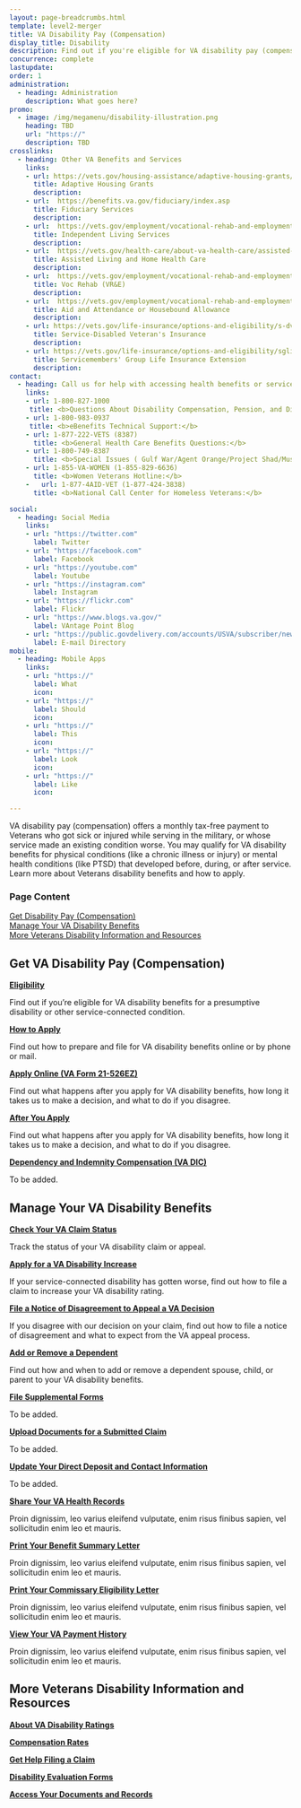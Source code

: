 ```yaml
---
layout: page-breadcrumbs.html
template: level2-merger
title: VA Disability Pay (Compensation)
display_title: Disability
description: Find out if you're eligible for VA disability pay (compensation) for a service-connected disability. Learn about VA disability benefits, ratings, which conditions qualify, how to apply, and what to expect after you apply for Veterans disability.
concurrence: complete
lastupdate:
order: 1
administration:
  - heading: Administration
    description: What goes here?
promo:
  - image: /img/megamenu/disability-illustration.png
    heading: TBD
    url: "https://"
    description: TBD
crosslinks:
  - heading: Other VA Benefits and Services
    links:
    - url: https://vets.gov/housing-assistance/adaptive-housing-grants/
      title: Adaptive Housing Grants
      description:
    - url:  https://benefits.va.gov/fiduciary/index.asp
      title: Fiduciary Services
      description:
    - url:  https://vets.gov/employment/vocational-rehab-and-employment/service-disabled/independent-living/
      title: Independent Living Services
      description:
    - url:  https://vets.gov/health-care/about-va-health-care/assisted-living-and-home-health-care/
      title: Assisted Living and Home Health Care
      description:
    - url:  https://vets.gov/employment/vocational-rehab-and-employment/
      title: Voc Rehab (VR&E)
      description:
    - url:  https://vets.gov/employment/vocational-rehab-and-employment/
      title: Aid and Attendance or Housebound Allowance
      description:
    - url: https://vets.gov/life-insurance/options-and-eligibility/s-dvi/
      title: Service-Disabled Veteran's Insurance
      description:
    - url: https://vets.gov/life-insurance/options-and-eligibility/sgli/#extension
      title: Servicemembers' Group Life Insurance Extension
      description:
contact:
  - heading: Call us for help with accessing health benefits or services
    links:
    - url: 1-800-827-1000
     title: <b>Questions About Disability Compensation, Pension, and Direct Deposit:</b>
    - url: 1-800-983-0937
     title: <b>eBenefits Technical Support:</b>
    - url: 1-877-222-VETS (8387)
      title: <b>General Health Care Benefits Questions:</b>
    - url: 1-800-749-8387
      title: <b>Special Issues ( Gulf War/Agent Orange/Project Shad/Mustard Agents and Lewisite/Ionizing Radiation):</b>
    - url: 1-855-VA-WOMEN (1-855-829-6636)
      title: <b>Women Veterans Hotline:</b>
    -	url: 1-877-4AID-VET (1-877-424-3838)
      title: <b>National Call Center for Homeless Veterans:</b>

social:
  - heading: Social Media
    links:
    - url: "https://twitter.com"
      label: Twitter
    - url: "https://facebook.com"
      label: Facebook
    - url: "https://youtube.com"
      label: Youtube
    - url: "https://instagram.com"
      label: Instagram
    - url: "https://flickr.com"
      label: Flickr
    - url: "https://www.blogs.va.gov/"
      label: VAntage Point Blog
    - url: "https://public.govdelivery.com/accounts/USVA/subscriber/new/"
      label: E-mail Directory
mobile:
  - heading: Mobile Apps
    links:
    - url: "https://"
      label: What
      icon:
    - url: "https://"
      label: Should
      icon:
    - url: "https://"
      label: This
      icon:
    - url: "https://"
      label: Look
      icon:
    - url: "https://"
      label: Like
      icon:

---
```


<p class="va-introtext">
VA disability pay (compensation) offers a monthly tax-free payment to Veterans who got sick or injured while serving in the military, or whose service made an existing condition worse. You may qualify for VA disability benefits for physical conditions (like a chronic illness or injury) or mental health conditions (like PTSD) that developed before, during, or after service. Learn more about Veterans disability benefits and how to apply.
</p>

<h3 class="highlight">Page Content</h3>

[Get Disability Pay (Compensation)](#get)<br>
[Manage Your VA Disability Benefits](#manage)<br>
[More Veterans Disability Information and Resources](#more)<br>

<section id="get" class="merger-majorlinks">

  <h2 class="highlight">Get VA Disability Pay (Compensation)</h2>

  <div class="link">
    <a href="https://vets.gov/disability-benefits/eligibility/"><b>Eligibility</b></a>
    <p>Find out if you’re eligible for VA disability benefits for a presumptive disability or other service-connected condition.</p>
  </div>

  <div class="link">
    <a href="https://vets.gov/disability-benefits/apply/"><b>How to Apply</b></a>
    <p>Find out how to prepare and file for VA disability benefits online or by phone or mail.</p>
  </div>
  
  <div class="link">
    <a href="ebenefits.va.gov/ebenefits/about/feature?feature=disability-compensation"><b>Apply Online (VA Form 21-526EZ)</b></a>
    <p>Find out what happens after you apply for VA disability benefits, how long it takes us to make a decision, and what to do if you disagree.</p>
  </div>

  <div class="link">
    <a href="https://vets.gov/disability-benefits/after-you-apply/"><b>After You Apply</b></a>
    <p>Find out what happens after you apply for VA disability benefits, how long it takes us to make a decision, and what to do if you disagree.</p>
  </div>

  <div class="link">
    <a href="vets.gov/burials-and-memorials/survivor-and-dependent-benefits/compensation/"><b>Dependency and Indemnity Compensation (VA DIC)</b></a>
    <p>To be added.</p>
  </div>

</section>

<section id="manage" class="merger-majorlinks">

  <h2 class='highlight'>Manage Your VA Disability Benefits</h2>

  <div class="link">
    <a href="https://vets.gov/track-claims"><b>Check Your VA Claim Status</b></a>
    <p>Track the status of your VA disability claim or appeal.</p>
    </div>

  <div class="link">
    <a href="https://vets.gov/track-claims"><b>Apply for a VA Disability Increase</b></a>
    <p>If your service-connected disability has gotten worse, find out how to file a claim to increase your VA disability rating.</p>
    </div>


  <div class="link">
    <a href="https://vets.gov/disability-benefits/claims-appeal/"><b>File a Notice of Disagreement to Appeal a VA Decision</b></a>
    <p>If you disagree with our decision on your claim, find out how to file a notice of disagreement and what to expect from the VA appeal process.</p>
  </div>

  <div class="link">
    <a href="https://ebenefits.va.gov/ebenefits/about/feature?feature=dependent-compensation"><b>Add or Remove a Dependent</b></a>
    <p>Find out how and when to add or remove a dependent spouse, child, or parent to your VA disability benefits.</p>
  </div>

  <div class="link">
    <a href="https://ebenefits.va.gov/ebenefits/about/feature?feature=compensation-pension-claim-status"><b>File Supplemental Forms</b></a>
    <p>To be added.</p>
  </div>

  <div class="link">
    <a href="https://ebenefits.va.gov/ebenefits/about/feature?feature=compensation-pension-claim-status"><b>Upload Documents for a Submitted Claim</b></a>
    <p>To be added.</p>
  </div>

  <div class="link">
    <a href="https://ebenefits.va.gov/ebenefits/about/feature?feature=direct-deposit-and-contact-information"><b>Update Your Direct Deposit and Contact Information</b></a>
    <p>To be added.</p>
  </div>

 <div class="link">
    <a href="https://ebenefits.va.gov/ebenefits/vapii"><b>Share Your VA Health Records</b></a>
    <p>Proin dignissim, leo varius eleifend vulputate, enim risus finibus sapien, vel sollicitudin enim leo et mauris.</p>
  </div>

  <div class="link">
    <a href="https://vets.gov/download-va-letters/"><b>Print Your Benefit Summary Letter</b></a>
    <p>Proin dignissim, leo varius eleifend vulputate, enim risus finibus sapien, vel sollicitudin enim leo et mauris.</p>
  </div>

  <div class="link">
    <a href="https://vets.gov/download-va-letters/"><b>Print Your Commissary Eligibility Letter</b></a>
    <p>Proin dignissim, leo varius eleifend vulputate, enim risus finibus sapien, vel sollicitudin enim leo et mauris.</p>
  </div>

  <div class="link">
    <a href="https://ebenefits.va.gov/ebenefits/about/feature?feature=payment-history"><b>View Your VA Payment History</b></a>
    <p>Proin dignissim, leo varius eleifend vulputate, enim risus finibus sapien, vel sollicitudin enim leo et mauris.</p>
  </div>

</section>

<section id="more" class="merger-majorlinks">

  <h2 class='highlight'>More Veterans Disability Information and Resources</h2>

 <div class="link">
    <a href="#"><b>About VA Disability Ratings</b></a>
    <p> </p>
  </div>

  <div class="link">
    <a href="#"><b>Compensation Rates</b></a>
    <p></p>
  </div>

  <div class="link">
    <a href="#"><b>Get Help Filing a Claim</b></a>
  <p> </p>
  </div>

  <div class="link">
    <a href="#"><b>Disability Evaluation Forms</b></a>
    <p> </p>
  </div>

<div class="link">
    <a href="#"><b>Access Your Documents and Records</b></a>
    <p> </p>
  </div>
</section>
